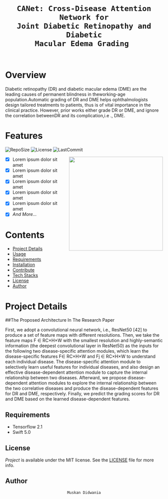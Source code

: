 <code>
  <h1 align="center">CANet: Cross-Disease Attention Network for
Joint Diabetic Retinopathy and Diabetic
Macular Edema Grading </h1>
</code>

<!-- For logo -->
<!-- <p align="center">
  <img src="https://github.com/shoheiyokoyama/Assets/blob/master/Gemini/logo.png" width="500">
</p> -->

# Overview

<!-- <img src="https://github.com/shoheiyokoyama/Assets/blob/master/Gemini/demo-circle-rotation.gif" align="left"> -->



Diabetic retinopathy (DR) and diabetic macular edema (DME) are the leading causes of permanent blindness in theworking-age population.Automatic grading of DR and DME helps ophthalmologists design tailored treatments to patients, thus is of vital importance in the clinical practice. However, prior works either grade DR or DME, and ignore the correlation betweenDR and its complication,i.e ., DME.

# Features

![RepoSize](https://img.shields.io/github/repo-size/shaurya-src/Web-Automation?logo=GitHub&style=flat-square)
![License](https://img.shields.io/github/license/shaurya-src/Web-Automation?logo=GitLab&style=flat-square)
![LastCommit](https://img.shields.io/github/last-commit/shaurya-src/Web-Automation?logo=Git&style=flat-square)

<img src="https://media.giphy.com/media/xT0Gqn9yuw8hnPGn5K/giphy.gif" align="right" width="300" height="300">

- [x] Lorem ipsum dolor sit amet
- [x] Lorem ipsum dolor sit amet
- [x] Lorem ipsum dolor sit amet
- [x] Lorem ipsum dolor sit amet
- [x] Lorem ipsum dolor sit amet
- [x] *And More...*

# Contents

- [Project Details](#project-info)
- [Usage](#usage)
- [Requirements](#requirements)
- [Installation](#installation)
- [Contribute](#contri)
- [Tech Stacks](#tech)
- [License](#license)
- [Author](#author)

# <a name="project-info"> Project Details

##The Proposed Architecture In The Research Paper
  
First, we adopt a convolutional neural network, i.e., ResNet50 [42] to produce a set of feature maps with different resolutions. Then, we take the feature maps F ∈ RC×H×W with the smallest resolution and highly-semantic information (the deepest convolutional layer in ResNet50) as the inputs for the following two disease-specific attention modules, which learn the disease-specific features F∈ RC×H×W and Fj ∈ RC×H×W to understand each individual disease.
The disease-specific attention module to selectively learn useful features for individual diseases, and also design an effective disease-dependent attention module to capture the internal relationship between two diseases.
Afterward, we propose disease-dependent attention modules to explore the internal relationship between the two correlative diseases and produce the disease-dependent features for DR and DME, respectively. Finally, we predict the grading scores for DR and DME based on the learned disease-dependent features.
  

## <a name="requirements"> Requirements

- Tensorflow 2.1
- Swift 5.0


## <a name="license"> License

*Project* is available under the MIT license. See the [LICENSE](https://github.com/shaurya-src/repo-template/blob/main/LICENSE) file for more info.

## <a name="author"> Author
<!---
```python
# Muskan Didwania
```
-->

<p align="center">
  <code> Muskan Didwania </code>
</p>


<br>

